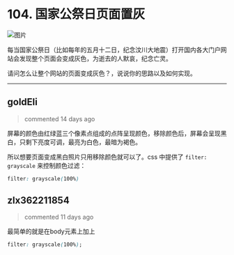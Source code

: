 
 # 104. 国家公祭日页面置灰 
 ![图片](https://user-images.githubusercontent.com/18217162/71495480-03f15680-2889-11ea-9b1b-5a5b24d304f7.png)

每当国家公祭日（比如每年的五月十二日，纪念汶川大地震）打开国内各大门户网站会发现整个页面会变成灰色，为逝去的人默哀，纪念亡灵。

请问怎么让整个网站的页面变成灰色？，说说你的思路以及如何实现。
 
 ***
## goldEli 
 > commented 14 days ago 

屏幕的颜色由红绿蓝三个像素点组成的点阵呈现颜色，移除颜色后，屏幕会呈现黑白，只剩下亮度可调，最亮为白色，最暗为褐色。

所以想要页面变成黑白照片只用移除颜色就可以了。css 中提供了 `filter: grayscale` 来控制颜色过滤：


```css
filter: grayscale(100%)

```
## zlx362211854 
 > commented 11 days ago 

最简单的就是在body元素上加上

```css
filter: grayscale(100%);

```
